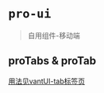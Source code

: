 # `pro-ui`

> 自用组件-移动端

## proTabs & proTab

[用法见vantUI-tab标签页](https://youzan.github.io/vant/v2/#/zh-CN/tab)
